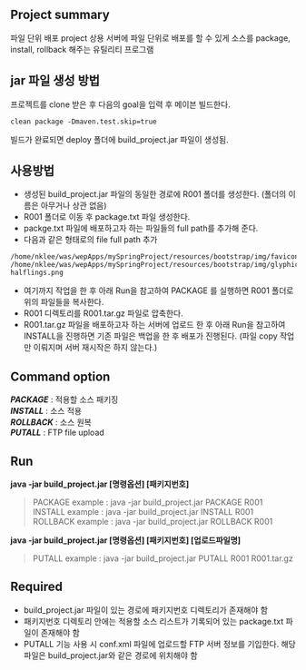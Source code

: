 ## Project summary
파일 단위 배포 project
상용 서버에 파일 단위로 배포를 할 수 있게 소스를 package, install, rollback 해주는 유틸리티 프로그램


## jar 파일 생성 방법
프로젝트를 clone 받은 후 다음의 goal을 입력 후 메이븐 빌드한다.
```
clean package -Dmaven.test.skip=true
```
빌드가 완료되면 deploy 폴더에 build_project.jar 파일이 생성됨.


## 사용방법
+ 생성된 build_project.jar 파일의 동일한 경로에 R001 폴더를 생성한다. (폴더의 이름은 아무거나 상관 없음)
+ R001 폴더로 이동 후 package.txt 파일 생성한다.
+ packge.txt 파일에 배포하고자 하는 파일들의 full path를 추가해 준다.
+ 다음과 같은 형태로의 file full path 추가
```
/home/nklee/was/wepApps/mySpringProject/resources/bootstrap/img/favicon.png
/home/nklee/was/wepApps/mySpringProject/resources/bootstrap/img/glyphicons-halflings.png
```
+ 여기까지 작업을 한 후 아래 Run을 참고하여 PACKAGE 를 실행하면 R001 폴더로 위의 파일들을 복사한다.
+ R001 디렉토리를 R001.tar.gz 파일로 압축한다.
+ R001.tar.gz 파일을 배포하고자 하는 서버에 업로드 한 후 아래 Run을 참고하여 INSTALL을 진행하면 기존 파일은 백업을 한 후 배포가 진행된다. (파일 copy 작업만 이뤄지며 서버 재시작은 하지 않는다.)

## Command option
**_PACKAGE_** : 적용할 소스 패키징  
**_INSTALL_** : 소스 적용  
**_ROLLBACK_** : 소스 원복  
**_PUTALL_** : FTP file upload  

## Run
**java -jar build_project.jar [명령옵션] [패키지번호]**
> PACKAGE example : java -jar build_project.jar PACKAGE R001  
> INSTALL example : java -jar build_project.jar INSTALL R001  
> ROLLBACK example : java -jar build_project.jar ROLLBACK R001  

**java -jar build_project.jar [명령옵션] [패키지번호] [업로드파일명]**
> PUTALL example : java -jar build_project.jar PUTALL R001 R001.tar.gz

## Required
+ build_project.jar 파일이 있는 경로에 패키지번호 디렉토리가 존재해야 함
+ 패키지번호 디렉토리 안에는 적용할 소스 리스트가 기록되어 있는 package.txt 파일이 존재해야 함
+ PUTALL 기능 사용 시 conf.xml 파일에 업로드할 FTP 서버 정보를 기입한다. 해당 파일은 build_project.jar와 같은 경로에 위치해야 함
